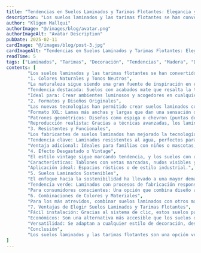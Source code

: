 ```yaml
---
title: "Tendencias en Suelos Laminados y Tarimas Flotantes: Elegancia y Funcionalidad para Tu Hogar"
description: "Los suelos laminados y las tarimas flotantes se han convertido en una de las opciones más populares en los proyectos de reformas y decoración."
author: "Kligen Mallqui"
authorImage: "@/images/blog/avatar.png"
authorImageAlt: "Avatar Description"
pubDate: 2025-02-11
cardImage: "@/images/blog/post-3.jpg"
cardImageAlt: "Tendencias en Suelos Laminados y Tarimas Flotantes: Elegancia y Funcionalidad para Tu Hogar"
readTime: 5
tags: ["Laminados", "Tarimas", "Decoración", "Tendencias", "Madera", "Diseños", "Espiga", "chevron" ]
contents: [
        "Los suelos laminados y las tarimas flotantes se han convertido en una de las opciones más populares en los proyectos de reformas y decoración. Su combinación de estilo, durabilidad y facilidad de instalación los hace ideales para transformar cualquier espacio. Si estás considerando renovar el suelo de tu hogar, estas son las tendencias actuales que no puedes pasar por alto.",
        "1. Colores Naturales y Tonos Neutros",
        "La naturaleza sigue siendo una gran fuente de inspiración en el diseño de interiores, y los suelos laminados no son la excepción. Los tonos madera natural, como el roble claro, el nogal y el pino, aportan calidez y una sensación de conexión con el entorno.",
        "Tendencia destacada: Suelos con acabados mate que resalta la textura y los detalles de la madera, manteniendo un aspecto natural.",
        "Ideal para: Crear ambientes luminosos y acogedores en cualquier estancia.",
        "2. Formatos y Diseños Originales",
        "Las nuevas tecnologías han permitido crear suelos laminados con diseños más sofisticados y variados. Entre las opciones más demandadas están:",
        "Formato XXL: Lamas más anchas y largas que dan una sensación de amplitud.",
        "Patrones geométricos: Diseños como espiga o chevron (puntas de flecha) están ganando popularidad, añadiendo dinamismo y elegancia al espacio.",
        "Reproducción realista: Gracias a técnicas avanzadas, los laminados imitan texturas como piedra, mármol o concreto.",
        "3. Resistentes y Funcionales",
        "Los fabricantes de suelos laminados han mejorado la tecnología de resistencia al desgaste, los arañazos y la humedad, haciendo de estos materiales una opción duradera y práctica.",
        "Tendencia clave: Laminados resistentes al agua, perfectos para cocinas y baños.",
        "Ventaja adicional: Ideales para familias con niños o mascotas, ya que ofrecen una alta resistencia al uso diario.",
        "4. Efecto Desgastado o Vintage",
        "El estilo vintage sigue marcando tendencia, y los suelos con un efecto desgastado o envejecido añaden carácter a los espacios.",
        "Características: Tablones con vetas marcadas, nudos visibles y tonos desgastados que simulan el paso del tiempo.",
        "Aplicación ideal: Espacios rústicos o de estilo industrial.",
        "5. Suelos Laminados Sostenibles",
        "El enfoque hacia la sostenibilidad ha llevado a una mayor demanda de suelos laminados fabricados con materiales reciclados o certificados.",
        "Tendencia verde: Laminados con procesos de fabricación responsables y bajas emisiones.",
        "Para consumidores conscientes: Una opción que combina diseño atractivo con compromiso ambiental.",
        "6. Combinaciones de Colores y Materiales",
        "Para los más atrevidos, combinar suelos laminados con otros materiales, como baldosas hidráulicas o vinilos decorativos, crea un contraste visual único. Es una forma de delimitar áreas dentro de un espacio abierto o de añadir un toque personalizado.",
        "7. Ventajas de Elegir Suelos Laminados y Tarimas Flotantes",
        "Fácil instalación: Gracias al sistema de clic, estos suelos pueden instalarse rápidamente sin necesidad de obras complejas.",
        "Económicos: Son una alternativa más accesible que los suelos de madera maciza o piedra natural.",
        "Versatilidad: Se adaptan a cualquier estilo de decoración, desde el minimalista hasta el rústico.",
        "Conclusión",
        "Los suelos laminados y las tarimas flotantes son una opción versátil, moderna y práctica que puede transformar el ambiente de tu hogar. Con una amplia variedad de diseños y tendencias actuales, es fácil encontrar el suelo perfecto para cada espacio. En Qero Reformas y Decoración, te ayudamos a seleccionar e instalar el suelo que mejor se adapte a tu estilo y necesidades, garantizando resultados impecables. ¡Haz que tus suelos hablen por ti!",
]
---
```

